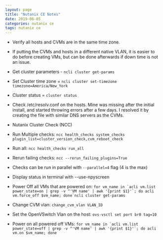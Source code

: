 ```yaml
---
layout: page
title: "Nutanix CE Notes"
date: 2019-06-05
categories: nutanix ce
tags: nutanix ce
---
```


* Verify all hosts and CVMs are in the same time zone.
* If putting the CVMs and hosts in a different native VLAN, it is easier to do before creating VMs, but can be done afterwards if down time is not an issue.

* Get cluster parameters - ```ncli cluster get-params```
* Set Cluster time zone = ```ncli cluster set-timezone timezone=America/New_York```
* Cluster status = ```cluster status```

* Check /etc/resolv.conf on the hosts.  Mine was missing after the initial install, and started throwing errors after a few days.  I resolved it by creating the file with similar DNS servers as the CVMs.

* Nutanix Cluster Check (NCC)
* Run Multiple checks: ```ncc health_checks system_checks plugin_list=cluster_version_check,cvm_reboot_check```  
* Run all: ```ncc health_checks run_all```
* Rerun failing checks: ```ncc --rerun_failing_plugins=True```

* Checks can be run in parallel with ```--parallel=4``` flag (4 is the max)
* Display status in terminal with --use-npyscreen

* Power Off all VMs that are powered on: ```for vm_name in `acli vm.list power_state=on | grep -v ^'VM name' | awk '{print $1}'`; do acli vm.force_off $vm_name; done`ncli cluster get-params```  

* Change CVM vlan: ```change_cvm_vlan VLAN_ID```
* Set the OpenVSwitch Vlan on the host: ```ovs-vsctl set port br0 tag=10```


* Power on all powered off VMs: ```for vm_name in `acli vm.list power_state=off | grep -v ^'VM name' | awk '{print $1}'`; do acli vm.on $vm_name; done```


